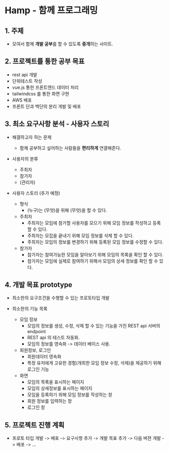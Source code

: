 # Hamp - 함께 프로그래밍

## 1. 주제 
- 모여서 함께 **개발 공부**를 할 수 있도록 **중개**하는 사이트.

## 2. 프로젝트를 통한 공부 목표
- rest api 개발
- 단위테스트 작성
- vue.js 통한 프론트엔드 데이터 처리
- tailwindcss 를 통한 화면 구현
- AWS 배포
- 프론트 단과 백단의 분리 개발 및 배포

## 3. 최소 요구사항 분석 - 사용자 스토리
- 해결하고자 하는 문제
	- 함께 공부하고 싶어하는 사람들을 **편리하게** 연결해준다.  

- 사용자의 분류
	- 주최자
	- 참가자
	- (관리자)

- 사용자 스토리 (추가 예정)
	- 형식
		- (누구)는 (무엇)을 위해 (무엇)을 할 수 있다.  
	- 주최자
		- 주최자는 모임에 참가할 사용자를 모으기 위해 모임 정보를 작성하고 등록 할 수 있다.
		- 주최자는 모집을 끝내기 위해 모임 정보를 삭제 할 수 있다.
		- 주최자는 모임의 정보를 변경하기 위해 등록된 모임 정보를 수정할 수 있다.
	- 참가자
		- 참가자는 참여가능한 모임을 알아보기 위해 모임의 목록을 확인 할 수 있다. 
		- 참가자는 모임에 실제로 참여하기 위해서 모임의 상세 정보를 확인 할 수 있다.  	 

## 4. 개발 목표 prototype
- 최소한의 요구조건을 수행할 수 있는 프로토타입 개발

- 최소한의 기능 목록
	- 모임 정보 
		- 모임의 정보를 생성, 수정, 삭제 할 수 있는 기능을 가진 REST api  서버의 endpoint
		- REST api 의 테스트 자동화. 
		- 모임의 정보를 영속화 -> 데이터 베이스 사용.
	- 회원정보, 로그인
		- 회원데이터 영속화
		- 특정 유저에게 고유한 경험(개최한 모임 정보 수정, 삭제)을 제공하기 위해 로그인 기능
	- 화면
		- 모임의 목록을 표시하는 페이지
		- 모임의 상세정보를 표시하는 페이지
		- 모임을 등록하기 위해 모임 정보를 작성하는 창
		- 회원 정보를 입력하는 창
		- 로그인 창       

## 5. 프로젝트 진행 계획
- 프로토 타입 개발 -> 배포 -> 요구사항 추가 -> 개발 목표 추가 -> 다음 버젼 개발 -> 배포 -> ...